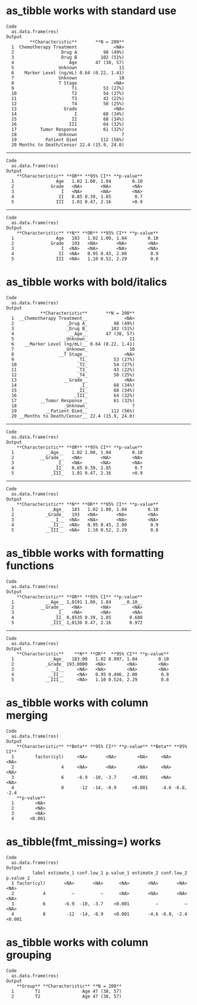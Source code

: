 # as_tibble works with standard use

    Code
      as.data.frame(res)
    Output
             **Characteristic**       **N = 200**
      1  Chemotherapy Treatment              <NA>
      2                  Drug A          98 (49%)
      3                  Drug B         102 (51%)
      4                     Age       47 (38, 57)
      5                 Unknown                11
      6    Marker Level (ng/mL) 0.64 (0.22, 1.41)
      7                 Unknown                10
      8                 T Stage              <NA>
      9                      T1          53 (27%)
      10                     T2          54 (27%)
      11                     T3          43 (22%)
      12                     T4          50 (25%)
      13                  Grade              <NA>
      14                      I          68 (34%)
      15                     II          68 (34%)
      16                    III          64 (32%)
      17         Tumor Response          61 (32%)
      18                Unknown                 7
      19           Patient Died         112 (56%)
      20 Months to Death/Censor 22.4 (15.9, 24.0)

---

    Code
      as.data.frame(res)
    Output
        **Characteristic** **OR** **95% CI** **p-value**
      1                Age   1.02 1.00, 1.04        0.10
      2              Grade   <NA>       <NA>        <NA>
      3                  I   <NA>       <NA>        <NA>
      4                 II   0.85 0.39, 1.85         0.7
      5                III   1.01 0.47, 2.16        >0.9

---

    Code
      as.data.frame(res)
    Output
        **Characteristic** **N** **OR** **95% CI** **p-value**
      1                Age   183   1.02 1.00, 1.04        0.10
      2              Grade   193   <NA>       <NA>        <NA>
      3                  I  <NA>   <NA>       <NA>        <NA>
      4                 II  <NA>   0.95 0.45, 2.00         0.9
      5                III  <NA>   1.10 0.52, 2.29         0.8

# as_tibble works with bold/italics

    Code
      as.data.frame(res)
    Output
                 **Characteristic**       **N = 200**
      1  __Chemotherapy Treatment__              <NA>
      2                    _Drug A_          98 (49%)
      3                    _Drug B_         102 (51%)
      4                     __Age__       47 (38, 57)
      5                   _Unknown_                11
      6    __Marker Level (ng/mL)__ 0.64 (0.22, 1.41)
      7                   _Unknown_                10
      8                 __T Stage__              <NA>
      9                        _T1_          53 (27%)
      10                       _T2_          54 (27%)
      11                       _T3_          43 (22%)
      12                       _T4_          50 (25%)
      13                  __Grade__              <NA>
      14                        _I_          68 (34%)
      15                       _II_          68 (34%)
      16                      _III_          64 (32%)
      17         __Tumor Response__          61 (32%)
      18                  _Unknown_                 7
      19           __Patient Died__         112 (56%)
      20 __Months to Death/Censor__ 22.4 (15.9, 24.0)

---

    Code
      as.data.frame(res)
    Output
        **Characteristic** **OR** **95% CI** **p-value**
      1            __Age__   1.02 1.00, 1.04        0.10
      2          __Grade__   <NA>       <NA>        <NA>
      3                _I_   <NA>       <NA>        <NA>
      4               _II_   0.85 0.39, 1.85         0.7
      5              _III_   1.01 0.47, 2.16        >0.9

---

    Code
      as.data.frame(res)
    Output
        **Characteristic** **N** **OR** **95% CI** **p-value**
      1              _Age_   183   1.02 1.00, 1.04        0.10
      2            _Grade_   193   <NA>       <NA>        <NA>
      3              __I__  <NA>   <NA>       <NA>        <NA>
      4             __II__  <NA>   0.95 0.45, 2.00         0.9
      5            __III__  <NA>   1.10 0.52, 2.29         0.8

# as_tibble works with formatting functions

    Code
      as.data.frame(res)
    Output
        **Characteristic** **OR** **95% CI** **p-value**
      1            __Age__ 1,0191 1.00, 1.04    __0.10__
      2          __Grade__   <NA>       <NA>        <NA>
      3                _I_   <NA>       <NA>        <NA>
      4               _II_ 0,8535 0.39, 1.85       0.688
      5              _III_ 1,0136 0.47, 2.16       0.972

---

    Code
      as.data.frame(res)
    Output
        **Characteristic**    **N** **OR**  **95% CI** **p-value**
      1              _Age_   183.00   1.02 0.997, 1.04        0.10
      2            _Grade_ 193.0000   <NA>        <NA>        <NA>
      3              __I__     <NA>   <NA>        <NA>        <NA>
      4             __II__     <NA>   0.95 0.446, 2.00         0.9
      5            __III__     <NA>   1.10 0.524, 2.29         0.8

# as_tibble works with column merging

    Code
      as.data.frame(res)
    Output
        **Characteristic** **Beta** **95% CI** **p-value** **Beta** **95% CI**
      1        factor(cyl)     <NA>       <NA>        <NA>     <NA>       <NA>
      2                  4     <NA>       <NA>        <NA>     <NA>       <NA>
      3                  6     -6.9  -10, -3.7      <0.001     <NA>       <NA>
      4                  8      -12  -14, -8.9      <0.001     -4.6 -6.8, -2.4
        **p-value**
      1        <NA>
      2        <NA>
      3        <NA>
      4      <0.001

# as_tibble(fmt_missing=) works

    Code
      as.data.frame(res)
    Output
              label estimate_1 conf.low_1 p.value_1 estimate_2 conf.low_2 p.value_2
      1 factor(cyl)       <NA>       <NA>      <NA>       <NA>       <NA>      <NA>
      2           4          —          —      <NA>       <NA>       <NA>      <NA>
      3           6       -6.9  -10, -3.7    <0.001          —          —      <NA>
      4           8        -12  -14, -8.9    <0.001       -4.6 -6.8, -2.4    <0.001

# as_tibble works with column grouping

    Code
      as.data.frame(res)
    Output
        **Group** **Characteristic** **N = 200**
      1        T1                Age 47 (38, 57)
      2        T2                Age 47 (38, 57)

